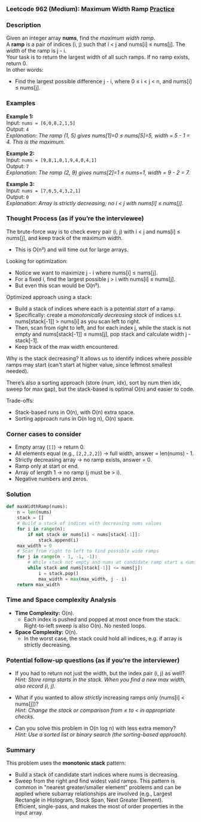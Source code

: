 ### Leetcode 962 (Medium): Maximum Width Ramp [Practice](https://leetcode.com/problems/maximum-width-ramp)

### Description  
Given an integer array **nums**, find the *maximum width ramp*.  
A **ramp** is a pair of indices (i, j) such that i < j and nums[i] ≤ nums[j]. The *width* of the ramp is j - i.  
Your task is to return the largest width of all such ramps. If no ramp exists, return 0.  
In other words:  
- Find the largest possible difference j - i, where 0 ≤ i < j < n, and nums[i] ≤ nums[j].


### Examples  

**Example 1:**  
Input: `nums = [6,0,8,2,1,5]`  
Output: `4`  
*Explanation: The ramp (1, 5) gives nums[1]=0 ≤ nums[5]=5, width = 5 - 1 = 4. This is the maximum.*

**Example 2:**  
Input: `nums = [9,8,1,0,1,9,4,0,4,1]`  
Output: `7`  
*Explanation: The ramp (2, 9) gives nums[2]=1 ≤ nums=1, width = 9 - 2 = 7.*

**Example 3:**  
Input: `nums = [7,6,5,4,3,2,1]`  
Output: `0`  
*Explanation: Array is strictly decreasing; no i < j with nums[i] ≤ nums[j].*


### Thought Process (as if you’re the interviewee)  

The brute-force way is to check every pair (i, j) with i < j and nums[i] ≤ nums[j], and keep track of the maximum width.  
- This is O(n²) and will time out for large arrays.

Looking for optimization:
- Notice we want to maximize j - i where nums[i] ≤ nums[j].  
- For a fixed i, find the largest possible j > i with nums[i] ≤ nums[j].  
- But even this scan would be O(n²).

Optimized approach using a stack:
- Build a stack of indices where each is a potential *start* of a ramp.
- Specifically: create a *monotonically decreasing stack* of indices s.t. nums[stack[-1]] > nums[i] as you scan left to right.
- Then, scan from right to left, and for each index j, while the stack is not empty and nums[stack[-1]] ≤ nums[j], pop stack and calculate width j - stack[-1].  
- Keep track of the max width encountered.

Why is the stack decreasing? It allows us to identify indices where *possible* ramps may start (can't start at higher value, since leftmost smallest needed).

There’s also a sorting approach (store (num, idx), sort by num then idx, sweep for max gap), but the stack-based is optimal O(n) and easier to code.

Trade-offs:
- Stack-based runs in O(n), with O(n) extra space.
- Sorting approach runs in O(n log n), O(n) space.


### Corner cases to consider  
- Empty array (`[]`) → return 0.
- All elements equal (e.g., `[2,2,2,2]`) → full width, answer = len(nums) - 1.
- Strictly decreasing array → no ramp exists, answer = 0.
- Ramp only at start or end.
- Array of length 1 → no ramp (j must be > i).
- Negative numbers and zeros.


### Solution

```python
def maxWidthRamp(nums):
    n = len(nums)
    stack = []
    # Build a stack of indices with decreasing nums values
    for i in range(n):
        if not stack or nums[i] < nums[stack[-1]]:
            stack.append(i)
    max_width = 0
    # Scan from right to left to find possible wide ramps
    for j in range(n - 1, -1, -1):
        # While stack not empty and nums at candidate ramp start ≤ nums[j]
        while stack and nums[stack[-1]] <= nums[j]:
            i = stack.pop()
            max_width = max(max_width, j - i)
    return max_width
```


### Time and Space complexity Analysis  

- **Time Complexity:** O(n).  
  * Each index is pushed and popped at most once from the stack. Right-to-left sweep is also O(n). No nested loops.
- **Space Complexity:** O(n).  
  * In the worst case, the stack could hold all indices, e.g. if array is strictly decreasing.


### Potential follow-up questions (as if you’re the interviewer)  

- If you had to return not just the width, but the index pair (i, j) as well?  
  *Hint: Store ramp starts in the stack. When you find a new max width, also record (i, j).*

- What if you wanted to allow *strictly* increasing ramps only (nums[i] < nums[j])?  
  *Hint: Change the stack or comparison from ≤ to < in appropriate checks.*

- Can you solve this problem in O(n log n) with less extra memory?  
  *Hint: Use a sorted list or binary search (the sorting-based approach).*


### Summary
This problem uses the **monotonic stack** pattern:  
- Build a stack of candidate start indices where nums is decreasing.
- Sweep from the right and find widest valid ramps.
This pattern is common in "nearest greater/smaller element" problems and can be applied where subarray relationships are involved (e.g., Largest Rectangle in Histogram, Stock Span, Next Greater Element).  
Efficient, single-pass, and makes the most of order properties in the input array.